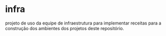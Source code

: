 # infra
projeto de uso da equipe de infraestrutura para implementar receitas para a construção dos ambientes  dos projetos deste repositório.
